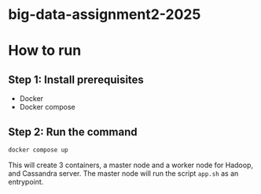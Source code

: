 # big-data-assignment2-2025

# How to run
## Step 1: Install prerequisites
- Docker
- Docker compose
## Step 2: Run the command
```bash
docker compose up 
```
This will create 3 containers, a master node and a worker node for Hadoop, and Cassandra server. The master node will run the script `app.sh` as an entrypoint.
